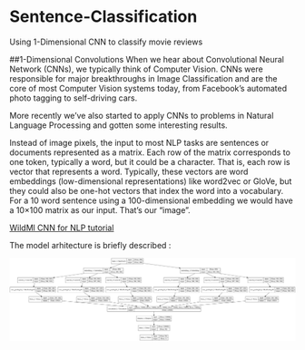 # Sentence-Classification
Using 1-Dimensional CNN to classify movie reviews

##1-Dimensional Convolutions
When we hear about Convolutional Neural Network (CNNs), we typically think of Computer Vision. CNNs were responsible for major breakthroughs in Image Classification and are the core of most Computer Vision systems today, from Facebook’s automated photo tagging to self-driving cars.

More recently we’ve also started to apply CNNs to problems in Natural Language Processing and gotten some interesting results.

Instead of image pixels, the input to most NLP tasks are sentences or documents represented as a matrix. Each row of the matrix corresponds to one token, typically a word, but it could be a character. That is, each row is vector that represents a word. Typically, these vectors are word embeddings (low-dimensional representations) like word2vec or GloVe, but they could also be one-hot vectors that index the word into a vocabulary. For a 10 word sentence using a 100-dimensional embedding we would have a 10×100 matrix as our input. That’s our “image”.

[WildMl CNN for NLP tutorial](http://www.wildml.com/2015/11/understanding-convolutional-neural-networks-for-nlp/)

The model arhitecture is briefly described :

![alt text](https://github.com/ritam006/Sentence-Classification/blob/master/cnn_multichannel_glove.png)
